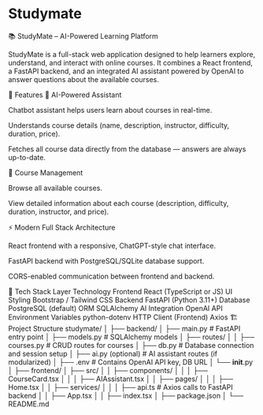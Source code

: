 # Studymate
📚 StudyMate – AI-Powered Learning Platform

StudyMate is a full-stack web application designed to help learners explore, understand, and interact with online courses.
It combines a React frontend, a FastAPI backend, and an integrated AI assistant powered by OpenAI to answer questions about the available courses.

🚀 Features
🧠 AI-Powered Assistant

Chatbot assistant helps users learn about courses in real-time.

Understands course details (name, description, instructor, difficulty, duration, price).

Fetches all course data directly from the database — answers are always up-to-date.

📘 Course Management

Browse all available courses.

View detailed information about each course (description, difficulty, duration, instructor, and price).

⚡ Modern Full Stack Architecture

React frontend with a responsive, ChatGPT-style chat interface.

FastAPI backend with PostgreSQL/SQLite database support.

CORS-enabled communication between frontend and backend.

🧩 Tech Stack
Layer	Technology
Frontend	React (TypeScript or JS)
UI Styling	Bootstrap / Tailwind CSS
Backend	FastAPI (Python 3.11+)
Database	PostgreSQL (default)
ORM	SQLAlchemy
AI Integration	OpenAI API
Environment Variables	python-dotenv
HTTP Client (Frontend)	Axios
🏗️ Project Structure
studymate/
│
├── backend/
│   ├── main.py                # FastAPI entry point
│   ├── models.py              # SQLAlchemy models
│   ├── routes/
│   │   ├── courses.py         # CRUD routes for courses
│   ├── db.py                  # Database connection and session setup
│   ├── ai.py (optional)       # AI assistant routes (if modularized)
│   ├── .env                   # Contains OpenAI API key, DB URL
│   └── __init__.py
│
├── frontend/
│   ├── src/
│   │   ├── components/
│   │   │   ├── CourseCard.tsx
│   │   │   ├── AIAssistant.tsx
│   │   ├── pages/
│   │   │   ├── Home.tsx
│   │   ├── services/
│   │   │   ├── api.ts         # Axios calls to FastAPI backend
│   │   ├── App.tsx
│   │   ├── index.tsx
│   ├── package.json
│
└── README.md

